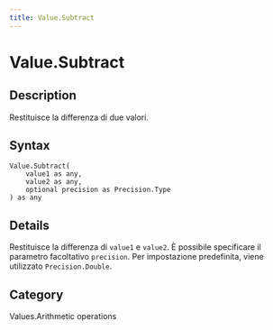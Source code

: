 ```yaml
---
title: Value.Subtract
---
```


# Value.Subtract


## Description

Restituisce la differenza di due valori.


## Syntax

```powerquery
Value.Subtract(
    value1 as any,
    value2 as any,
    optional precision as Precision.Type
) as any
```


## Details

Restituisce la differenza di <code>value1</code> e <code>value2</code>. È possibile specificare il parametro facoltativo <code>precision</code>. Per impostazione predefinita, viene utilizzato <code>Precision.Double</code>.



## Category
Values.Arithmetic operations
